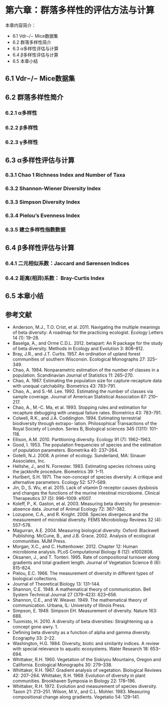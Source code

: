 # 第六章：群落多样性的评估方法与计算

本章内容简介：

- 6.1 Vdr−/− Mice数据集
- 6.2 群落多样性简介
- 6.3 α多样性评估与计算
- 6.4 β多样性评估与计算
- 6.5 本章小结

## 6.1 Vdr−/− Mice数据集

## 6.2 群落多样性简介

### 6.2.1 α多样性

### 6.2.2 β多样性

### 6.2.3 γ多样性

## 6.3 α多样性评估与计算

### 6.3.1 Chao 1 Richness Index and Number of Taxa

### 6.3.2 Shannon-Wiener Diversity Index

### 6.3.3 Simpson Diversity Index

### 6.3.4 Pielou’s Evenness Index

### 6.3.5 建立多样性指数数据

## 6.4 β多样性评估与计算

### 6.4.1 二元相似系数：Jaccard and Sørensen Indices

### 6.4.2 距离(相异)系数： Bray-Curtis Index

## 6.5 本章小结

## 参考文献

- Anderson, M.J., T.O. Crist, et al. 2011. Navigating the multiple meanings of beta diversity: A roadmap for the practicing ecologist. Ecology Letters 14 (1): 19–28.
- Baselga, A., and Orme C.D.L. 2012. betapart: An R package for the study of beta diversity. Methods in Ecology and Evolution 3: 808–812.
- Bray, J.R., and J.T. Curtis. 1957. An ordination of upland forest communities of southern Wisconsin. Ecological Monographs 27: 325–349.
- Chao, A. 1984. Nonparametric estimation of the number of classes in a population. Scandinavian Journal of Statistics 11: 265–270.
- Chao, A. 1987. Estimating the population size for capture-recapture data with unequal catchability. Biometrics 43: 783–791.
- Chao, A., and S.-M. Lee. 1992. Estimating the number of classes via sample coverage. Journal of American Statistical Association 87: 210–217.
- Chao, A., M.-C. Ma, et al. 1993. Stopping rules and estimation for recapture debugging with unequal failure rates. Biometrics 43: 783–791.
- Colwell, R.K., and J.A. Coddington. 1994. Estimating terrestrial biodiversity through extrapo- lation. Philosophical Transactions of the Royal Society of London. Series B, Biological sciences 345 (1311): 101–118.
- Ellison, A.M. 2010. Partitioning diversity. Ecology 91 (7): 1962–1963.
- Good, I. 1953. The population frequencies of species and the estimation of population parameters. Biometrika 40: 237–264.
- Gotelli, N.J. 2008. A primer of ecology. Sunderland, MA: Sinauer Associates, Inc.
- Heltshe, J., and N. Forrester. 1983. Estimating species richness using the jackknife procedure. Biometrics 39: 1–11.
- Hurlbert, S.H. 1971. The non-concept of species diversity: A critique and alternative parameters. Ecology 52: 577–589.
- Jin, D., S. Wu, et al. 2015. Lack of vitamin D receptor causes dysbiosis and changes the functions of the murine intestinal microbiome. Clinical Therapeutics 37 (5): 996–1009. e1007.
- Koleff, P., K. Gaston, et al. 2003. Measuring beta diversity for presence-absence data. Journal of Animal Ecology 72: 367–382.
- Lozupone, C.A., and R. Knight. 2008. Species divergence and the measurement of microbial diversity. FEMS Microbiology Reviews 32 (4): 557–578.
- Magurran, A.E. 2004. Measuring biological diversity. Oxford: Blackwell Publishing. McCune, B., and J.B. Grace. 2002. Analysis of ecological communities. MJM Press.
- Morgan, X.C., and C. Huttenhower. 2012. Chapter 12: Human microbiome analysis. PLoS Computational Biology 8 (12): e1002808.
- Oksanen, J., and T. Tonteri. 1995. Rate of compositional turnover along gradients and total gradient length. Journal of Vegetation Science 6 (6): 815–824.
- Pielou, E.C. 1966. The measurement of diversity in different types of biological collections.
- Journal of Theoretical Biology 13: 131–144.
- Shannon, C.E. 1948. A mathematical theory of communication. Bell System Technical Journal 27 (379–423): 623–656.
- Shannon, C.E., and W. Weaver. 1949. The mathematical theory of communication. Urbana, IL: University of Illinois Press.
- Simpson, E. 1949. Simpson EH. Measurement of diversity. Nature 163: 688.
- Tuomisto, H. 2010. A diversity of beta diversities: Straightening up a concept gone awry. 1.
- Deﬁning beta diversity as a function of alpha and gamma diversity. Ecography 33: 2–22.
- Washington, H.G. 1984. Diversity, biotic and similarity indices. A review with special relevance to aquatic ecosystems. Water Research 18: 653–694.
- Whittaker, R.H. 1960. Vegetation of the Siskiyou Mountains, Oregon and California. Ecological Monographs 30: 279–338.
- Whittaker, R.H. 1967. Gradient analysis of vegetation. Biological Reviews 42: 207–264. Whittaker, R.H. 1969. Evolution of diversity in plant communities. Brookhaven Symposia in Biology 22: 178–196.
- Whittaker, R.H. 1972. Evolution and measurement of species diversity. Taxon 21: 213–251. Wilson, M.V., and C.L. Mohler. 1983. Measuring compositional change along gradients. Vegetatio 54: 129–141.
